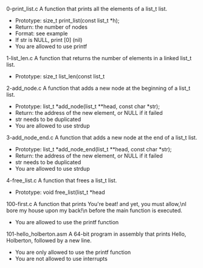 0-print_list.c
A function that prints all the elements of a list_t list.
* Prototype: size_t print_list(const list_t *h);
* Return: the number of nodes
* Format: see example
* If str is NULL, print [0] (nil)
* You are allowed to use printf

1-list_len.c
A function that returns the number of elements in a linked list_t list.
* Prototype: size_t list_len(const list_t

 2-add_node.c
A function that adds a new node at the beginning of a list_t list.
* Prototype: list_t *add_node(list_t **head, const char *str);
* Return: the address of the new element, or NULL if it failed
* str needs to be duplicated
* You are allowed to use strdup

3-add_node_end.c
A function that adds a new node at the end of a list_t list.
* Prototype: list_t *add_node_end(list_t **head, const char *str);
* Return: the address of the new element, or NULL if it failed
* str needs to be duplicated
* You are allowed to use strdup

4-free_list.c
A function that frees a list_t list.
* Prototype: void free_list(list_t *head

100-first.c
A function that prints You're beat! and yet, you must allow,\nI bore my house upon my back!\n before the main function is executed.
* You are allowed to use the printf function

101-hello_holberton.asm
A 64-bit program in assembly that prints Hello, Holberton, followed by a new line.
* You are only allowed to use the printf function
* You are not allowed to use interrupts
